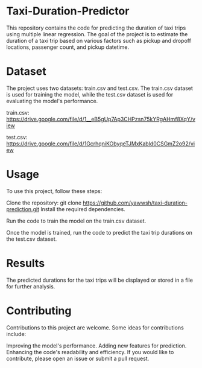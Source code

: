 # Taxi-Duration-Predictor
This repository contains the code for predicting the duration of taxi trips using multiple linear regression. The goal of the project is to estimate the duration of a taxi trip based on various factors such as pickup and dropoff locations, passenger count, and pickup datetime.

# Dataset
The project uses two datasets: train.csv and test.csv. The train.csv dataset is used for training the model, while the test.csv dataset is used for evaluating the model's performance.

train.csv: https://drive.google.com/file/d/1__eB5gUp7Ap3CHPzsn75kYRgAHmf8XqY/view

test.csv: https://drive.google.com/file/d/1GcrhqniKObyqeTJMxKabld0CSGmZ2o92/view

# Usage
To use this project, follow these steps:

Clone the repository:
git clone https://github.com/yawwsh/taxi-duration-prediction.git
Install the required dependencies.

Run the code to train the model on the train.csv dataset.

Once the model is trained, run the code to predict the taxi trip durations on the test.csv dataset.

# Results
The predicted durations for the taxi trips will be displayed or stored in a file for further analysis.

# Contributing
Contributions to this project are welcome. Some ideas for contributions include:

Improving the model's performance.
Adding new features for prediction.
Enhancing the code's readability and efficiency.
If you would like to contribute, please open an issue or submit a pull request.
